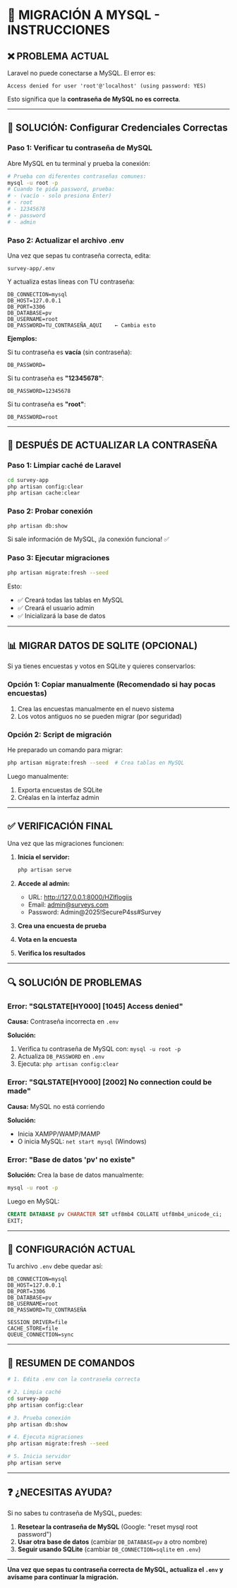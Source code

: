 # 🔄 MIGRACIÓN A MYSQL - INSTRUCCIONES

## ❌ PROBLEMA ACTUAL

Laravel no puede conectarse a MySQL. El error es:
```
Access denied for user 'root'@'localhost' (using password: YES)
```

Esto significa que la **contraseña de MySQL no es correcta**.

---

## 🔧 SOLUCIÓN: Configurar Credenciales Correctas

### Paso 1: Verificar tu contraseña de MySQL

Abre MySQL en tu terminal y prueba la conexión:

```bash
# Prueba con diferentes contraseñas comunes:
mysql -u root -p
# Cuando te pida password, prueba:
# - (vacío - solo presiona Enter)
# - root
# - 12345678
# - password
# - admin
```

### Paso 2: Actualizar el archivo .env

Una vez que sepas tu contraseña correcta, edita:
```
survey-app/.env
```

Y actualiza estas líneas con TU contraseña:

```env
DB_CONNECTION=mysql
DB_HOST=127.0.0.1
DB_PORT=3306
DB_DATABASE=pv
DB_USERNAME=root
DB_PASSWORD=TU_CONTRASEÑA_AQUI    ← Cambia esto
```

**Ejemplos:**

Si tu contraseña es **vacía** (sin contraseña):
```env
DB_PASSWORD=
```

Si tu contraseña es **"12345678"**:
```env
DB_PASSWORD=12345678
```

Si tu contraseña es **"root"**:
```env
DB_PASSWORD=root
```

---

## 🚀 DESPUÉS DE ACTUALIZAR LA CONTRASEÑA

### Paso 1: Limpiar caché de Laravel

```bash
cd survey-app
php artisan config:clear
php artisan cache:clear
```

### Paso 2: Probar conexión

```bash
php artisan db:show
```

Si sale información de MySQL, ¡la conexión funciona! ✅

### Paso 3: Ejecutar migraciones

```bash
php artisan migrate:fresh --seed
```

Esto:
- ✅ Creará todas las tablas en MySQL
- ✅ Creará el usuario admin
- ✅ Inicializará la base de datos

---

## 📊 MIGRAR DATOS DE SQLITE (OPCIONAL)

Si ya tienes encuestas y votos en SQLite y quieres conservarlos:

### Opción 1: Copiar manualmente (Recomendado si hay pocas encuestas)

1. Crea las encuestas manualmente en el nuevo sistema
2. Los votos antiguos no se pueden migrar (por seguridad)

### Opción 2: Script de migración

He preparado un comando para migrar:

```bash
php artisan migrate:fresh --seed  # Crea tablas en MySQL
```

Luego manualmente:
1. Exporta encuestas de SQLite
2. Créalas en la interfaz admin

---

## ✅ VERIFICACIÓN FINAL

Una vez que las migraciones funcionen:

1. **Inicia el servidor:**
   ```bash
   php artisan serve
   ```

2. **Accede al admin:**
   - URL: http://127.0.0.1:8000/HZlflogiis
   - Email: admin@surveys.com
   - Password: Admin@2025!SecureP4ss#Survey

3. **Crea una encuesta de prueba**

4. **Vota en la encuesta**

5. **Verifica los resultados**

---

## 🔍 SOLUCIÓN DE PROBLEMAS

### Error: "SQLSTATE[HY000] [1045] Access denied"

**Causa:** Contraseña incorrecta en `.env`

**Solución:**
1. Verifica tu contraseña de MySQL con: `mysql -u root -p`
2. Actualiza `DB_PASSWORD` en `.env`
3. Ejecuta: `php artisan config:clear`

### Error: "SQLSTATE[HY000] [2002] No connection could be made"

**Causa:** MySQL no está corriendo

**Solución:**
- Inicia XAMPP/WAMP/MAMP
- O inicia MySQL: `net start mysql` (Windows)

### Error: "Base de datos 'pv' no existe"

**Solución:**
Crea la base de datos manualmente:

```bash
mysql -u root -p
```

Luego en MySQL:
```sql
CREATE DATABASE pv CHARACTER SET utf8mb4 COLLATE utf8mb4_unicode_ci;
EXIT;
```

---

## 📝 CONFIGURACIÓN ACTUAL

Tu archivo `.env` debe quedar así:

```env
DB_CONNECTION=mysql
DB_HOST=127.0.0.1
DB_PORT=3306
DB_DATABASE=pv
DB_USERNAME=root
DB_PASSWORD=TU_CONTRASEÑA

SESSION_DRIVER=file
CACHE_STORE=file
QUEUE_CONNECTION=sync
```

---

## 🎯 RESUMEN DE COMANDOS

```bash
# 1. Edita .env con la contraseña correcta

# 2. Limpia caché
cd survey-app
php artisan config:clear

# 3. Prueba conexión
php artisan db:show

# 4. Ejecuta migraciones
php artisan migrate:fresh --seed

# 5. Inicia servidor
php artisan serve
```

---

## ❓ ¿NECESITAS AYUDA?

Si no sabes tu contraseña de MySQL, puedes:

1. **Resetear la contraseña de MySQL** (Google: "reset mysql root password")
2. **Usar otra base de datos** (cambiar `DB_DATABASE=pv` a otro nombre)
3. **Seguir usando SQLite** (cambiar `DB_CONNECTION=sqlite` en `.env`)

---

**Una vez que sepas tu contraseña correcta de MySQL, actualiza el `.env` y avísame para continuar la migración.**
